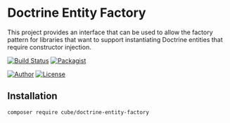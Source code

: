 # Doctrine Entity Factory

This project provides an interface that can be used to allow the factory pattern for libraries that 
want to support instantiating Doctrine entities that require constructor injection.

[![Build Status](https://travis-ci.org/cube/doctrine-entity-factory.svg?branch=master)](https://travis-ci.org/cube/doctrine-entity-factory)
[![Packagist](https://img.shields.io/packagist/v/cube/doctrine-entity-factory.svg)](https://packagist.org/packages/cube/doctrine-entity-factory)

[![Author](http://img.shields.io/badge/author-@gabriel_somoza-blue.svg)](https://twitter.com/gabriel_somoza)
[![License](https://img.shields.io/packagist/l/cube/doctrine-entity-factory.svg)](https://github.com/cube/doctrine-entity-factory/blob/master/LICENSE)

## Installation

```
composer require cube/doctrine-entity-factory
```
